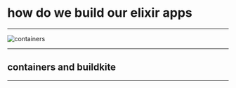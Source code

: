 # how do we build our elixir apps

---

![containers](https://cdn.meme.am/instances/500x/63003519/sixth-sense-i-see-containers-everywhere.jpg)

---

## containers and buildkite

---
